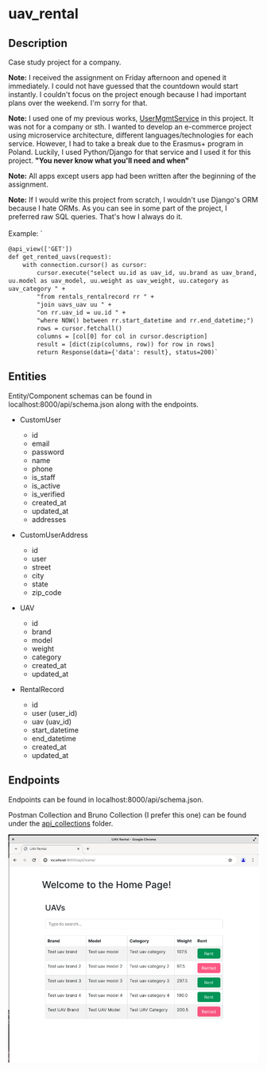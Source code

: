 # uav_rental

## Description
Case study project for a company.

**Note:** I received the assignment on Friday afternoon and opened it immediately. I could not 
have guessed that the countdown would start instantly. I couldn't focus on the project enough 
because I had important plans over the weekend. I'm sorry for that.

**Note:** I used one of my previous works, [UserMgmtService](https://github.com/EnesDemirtas/UserMgmtService)
in this project. It was not for a company or sth. I wanted to develop an e-commerce project 
using microservice architecture, different languages/technologies for each service. However, I had
to take a break due to the Erasmus+ program in Poland. Luckily, I used Python/Django for that
service and I used it for this project. **"You never know what you'll need and when"**

**Note:** All apps except users app had been written after the beginning of the assignment.

**Note:** If I would write this project from scratch, I wouldn't use Django's ORM because I hate ORMs.
As you can see in some part of the project, I preferred raw SQL queries. That's how I always do it.
<br />
<br />
Example: `

    @api_view(['GET'])
    def get_rented_uavs(request):
        with connection.cursor() as cursor:
            cursor.execute("select uu.id as uav_id, uu.brand as uav_brand, uu.model as uav_model, uu.weight as uav_weight, uu.category as uav_category " +
            "from rentals_rentalrecord rr " +
            "join uavs_uav uu " +
            "on rr.uav_id = uu.id " +
            "where NOW() between rr.start_datetime and rr.end_datetime;")
            rows = cursor.fetchall()
            columns = [col[0] for col in cursor.description]
            result = [dict(zip(columns, row)) for row in rows]
            return Response(data={'data': result}, status=200)`

## Entities

Entity/Component schemas can be found in localhost:8000/api/schema.json along with the endpoints.

- CustomUser
  - id
  - email
  - password
  - name
  - phone
  - is_staff
  - is_active
  - is_verified
  - created_at
  - updated_at
  - addresses


- CustomUserAddress
  - id
  - user
  - street
  - city
  - state
  - zip_code


- UAV
  - id
  - brand
  - model
  - weight
  - category
  - created_at
  - updated_at


- RentalRecord
  - id
  - user (user_id)
  - uav (uav_id)
  - start_datetime
  - end_datetime
  - created_at
  - updated_at

## Endpoints

Endpoints can be found in localhost:8000/api/schema.json.

Postman Collection and Bruno Collection (I prefer this one) can be found under
the [api_collections](https://github.com/EnesDemirtas/uav_rental/tree/main/api_collections) folder. 

![Home Page](home.png)
